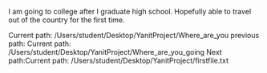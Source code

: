 I am going to college after I graduate high school. Hopefully able to 
travel out of the country for the first time.

Current path: /Users/student/Desktop/YanitProject/Where_are_you
previous path: Current path: /Users/student/Desktop/YanitProject/Where_are_you_going
Next path:Current path: /Users/student/Desktop/YanitProject/firstfile.txt



